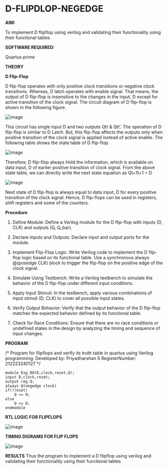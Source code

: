 # D-FLIPDLOP-NEGEDGE

**AIM:**

To implement  D flipflop using verilog and validating their functionality using their functional tables

**SOFTWARE REQUIRED:**

Quartus prime

**THEORY**

**D Flip-Flop**

D flip-flop operates with only positive clock transitions or negative clock transitions. Whereas, D latch operates with enable signal. That means, the output of D flip-flop is insensitive to the changes in the input, D except for active transition of the clock signal. The circuit diagram of D flip-flop is shown in the following figure.

![image](https://github.com/naavaneetha/D-FLIPDLOP-NEGEDGE/assets/154305477/48c81fe8-bc3f-40e7-95e2-519fc155ad51)

This circuit has single input D and two outputs Qtt & Qtt’. The operation of D flip-flop is similar to D Latch. But, this flip-flop affects the outputs only when positive transition of the clock signal is applied instead of active enable. The following table shows the state table of D flip-flop.

![image](https://github.com/naavaneetha/D-FLIPDLOP-NEGEDGE/assets/154305477/e5f3fda7-68ec-4a3a-a0a4-cf6f9cc4ab55)

Therefore, D flip-flop always Hold the information, which is available on data input, D of earlier positive transition of clock signal. From the above state table, we can directly write the next state equation as Qt+1t+1 = D

![image](https://github.com/naavaneetha/D-FLIPDLOP-NEGEDGE/assets/154305477/8592c0d8-2917-4142-91b9-d6c30dd891d2)

Next state of D flip-flop is always equal to data input, D for every positive transition of the clock signal. Hence, D flip-flops can be used in registers, shift registers and some of the counters.

**Procedure**

1) Define Module: Define a Verilog module for the D flip-flop with inputs (D, CLK) and outputs (Q, Q_bar).

2) Declare Inputs and Outputs: Declare input and output ports for the module.

3) Implement Flip-Flop Logic: Write Verilog code to implement the D flip-flop logic based on its functional table. Use a synchronous always @(posedge CLK) block to trigger the flip-flop on the positive edge of the clock signal.

4) Simulate Using Testbench: Write a Verilog testbench to simulate the behavior of the D flip-flop under different input conditions.

5) Apply Input Stimuli: In the testbench, apply various combinations of input stimuli (D, CLK) to cover all possible input states.

6) Verify Output Behavior: Verify that the output behavior of the D flip-flop matches the expected behavior defined by its functional table.

7) Check for Race Conditions: Ensure that there are no race conditions or undefined states in the design by analyzing the timing and sequence of input changes.

**PROGRAM**

/* Program for flipflops and verify its truth table in quartus using Verilog programming. 
Developed by: Priyadharshan S
RegisterNumber: 212223240127
*/

```
module Exp_08(D,clock,reset,Q);
input D,clock,reset;
output reg Q;
always @(negedge clock)
if(!reset)
	Q <= 0;
else
	Q <= D;
endmodule
```

**RTL LOGIC FOR FLIPFLOPS**

![image](https://github.com/S-Priyadharshan/D-FLIPDLOP-NEGEDGE/assets/145854138/ec2abd30-fa34-4619-b2a1-5c3ceb8a55d3)

**TIMING DIGRAMS FOR FLIP FLOPS**

![image](https://github.com/S-Priyadharshan/D-FLIPDLOP-NEGEDGE/assets/145854138/5c2f7384-35c0-4be2-b979-b3ed33fb32e0)

**RESULTS**
Thus the program to implement a D flipflop using verilog and validating their functionality using their functional tables
